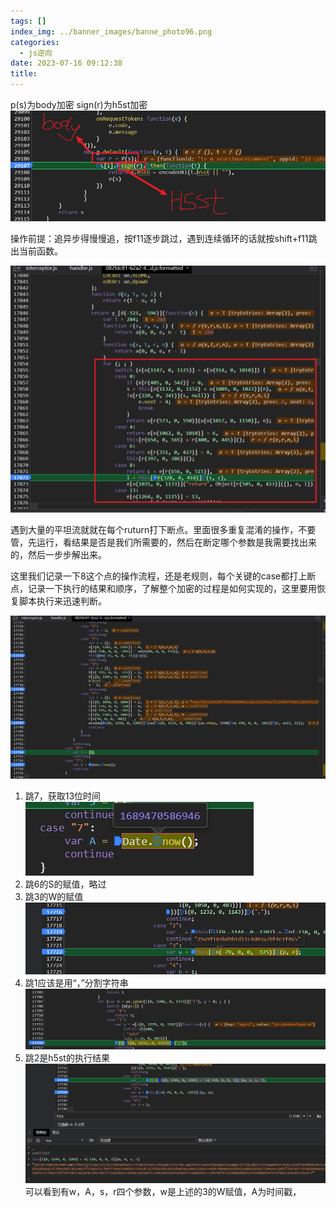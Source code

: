 ```yaml
---
tags: []
index_img: ../banner_images/banne_photo96.png
categories:
  - js逆向
date: 2023-07-16 09:12:38
title:
---
```


p(s)为body加密
sign(r)为h5st加密
![](../Pasted%20image%2020230716091309.png)


操作前提：追异步得慢慢追，按f11逐步跳过，遇到连续循环的话就按shift+f11跳出当前函数。


![](../Pasted%20image%2020230716091717.png)

遇到大量的平坦流就就在每个ruturn打下断点。里面很多重复混淆的操作，不要管，先运行，看结果是否是我们所需要的，然后在断定哪个参数是我需要找出来的，然后一步步解出来。


这里我们记录一下8这个点的操作流程，还是老规则，每个关键的case都打上断点，记录一下执行的结果和顺序，了解整个加密的过程是如何实现的，这里要用恢复脚本执行来迅速判断。

![](../Pasted%20image%2020230716092117.png)

1. 跳7，获取13位时间![](../Pasted%20image%2020230716092314.png)
2. 跳6的S的赋值，略过
3. 跳3的W的赋值![](../Pasted%20image%2020230716092448.png)
4. 跳1应该是用“，”分割字符串![](../Pasted%20image%2020230716092750.png)
5. 跳2是h5st的执行结果![](../Pasted%20image%2020230716092916.png)可以看到有w，A，s，r四个参数，w是上述的3的W赋值，A为时间戳，